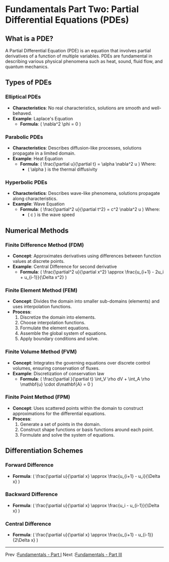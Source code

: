 # Fundamentals Part Two: Partial Differential Equations (PDEs)

## What is a PDE?

A Partial Differential Equation (PDE) is an equation that involves partial derivatives of a function of multiple variables. PDEs are fundamental in describing various physical phenomena such as heat, sound, fluid flow, and quantum mechanics.

## Types of PDEs

### Elliptical PDEs
- **Characteristics**: No real characteristics, solutions are smooth and well-behaved.
- **Example**: Laplace's Equation
  - **Formula**: \( \nabla^2 \phi = 0 \)

### Parabolic PDEs
- **Characteristics**: Describes diffusion-like processes, solutions propagate in a limited domain.
- **Example**: Heat Equation
  - **Formula**: \( \frac{\partial u}{\partial t} = \alpha \nabla^2 u \)
    Where:
    - \( \alpha \) is the thermal diffusivity

### Hyperbolic PDEs
- **Characteristics**: Describes wave-like phenomena, solutions propagate along characteristics.
- **Example**: Wave Equation
  - **Formula**: \( \frac{\partial^2 u}{\partial t^2} = c^2 \nabla^2 u \)
    Where:
    - \( c \) is the wave speed

## Numerical Methods

### Finite Difference Method (FDM)
- **Concept**: Approximates derivatives using differences between function values at discrete points.
- **Example**: Central Difference for second derivative
  - **Formula**: \( \frac{\partial^2 u}{\partial x^2} \approx \frac{u_{i+1} - 2u_i + u_{i-1}}{\Delta x^2} \)

### Finite Element Method (FEM)
- **Concept**: Divides the domain into smaller sub-domains (elements) and uses interpolation functions.
- **Process**:
  1. Discretize the domain into elements.
  2. Choose interpolation functions.
  3. Formulate the element equations.
  4. Assemble the global system of equations.
  5. Apply boundary conditions and solve.

### Finite Volume Method (FVM)
- **Concept**: Integrates the governing equations over discrete control volumes, ensuring conservation of fluxes.
- **Example**: Discretization of conservation law
  - **Formula**: \( \frac{\partial }{\partial t} \int_V \rho dV + \int_A \rho \mathbf{u} \cdot d\mathbf{A} = 0 \)

### Finite Point Method (FPM)
- **Concept**: Uses scattered points within the domain to construct approximations for the differential equations.
- **Process**:
  1. Generate a set of points in the domain.
  2. Construct shape functions or basis functions around each point.
  3. Formulate and solve the system of equations.

## Differentiation Schemes

### Forward Difference
- **Formula**: \( \frac{\partial u}{\partial x} \approx \frac{u_{i+1} - u_i}{\Delta x} \)

### Backward Difference
- **Formula**: \( \frac{\partial u}{\partial x} \approx \frac{u_i - u_{i-1}}{\Delta x} \)

### Central Difference
- **Formula**: \( \frac{\partial u}{\partial x} \approx \frac{u_{i+1} - u_{i-1}}{2\Delta x} \)

---

Prev :[Fundamentals - Part I](Fundamental_Part01.md)
Next :[Fundamentals - Part III](Fundamental_Part03.md)
